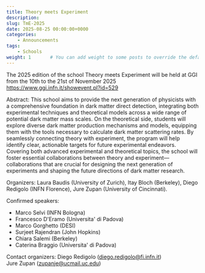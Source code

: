 ```yaml
---
title: Theory meets Experiment
description: 
slug: TmE-2025
date: 2025-08-25 00:00:00+0000
categories:
    - Announcements
tags:
    - Schools
weight: 1       # You can add weight to some posts to override the default sorting (date descending)
---
```


The 2025 edition of the school Theory meets Experiment will be held at GGI from the 10th to the 21st of November 2025
https://www.ggi.infn.it/showevent.pl?id=529

Abstract: This school aims to provide the next generation of physicists with
a comprehensive foundation in dark matter direct detection, integrating both
experimental techniques and theoretical models across a wide range of
potential dark matter mass scales. On the theoretical side, students will
explore diverse dark matter production mechanisms and models, equipping them
with the tools necessary to calculate dark matter scattering rates. By
seamlessly connecting theory with experiment, the program will help identify
clear, actionable targets for future experimental endeavors. Covering both
advanced experimental and theoretical topics, the school will foster
essential collaborations between theory and experiment—collaborations that
are crucial for designing the next generation of experiments and shaping the
future directions of dark matter research.

Organizers: Laura Baudis (University of Zurich), Itay Bloch (Berkeley),
Diego Redigolo (INFN Florence), Jure Zupan (University of Cincinnati).

Confirmed speakers: 
- Marco Selvi (INFN Bologna) 
- Francesco D'Eramo (Universita' di Padova)
- Marco Gorghetto (DESI) 
- Surjeet Rajendran (John Hopkins)
- Chiara Salemi (Berkeley)
- Caterina Braggio (Universita' di Padova)

Contact organizers: 
Diego Redigolo (diego.redigolo@fi.infn.it)  
Jure Zupan
(zupanje@ucmail.uc.edu)
